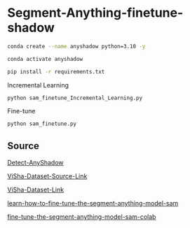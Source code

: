 # Segment-Anything-finetune-shadow

```bash
conda create --name anyshadow python=3.10 -y

conda activate anyshadow

pip install -r requirements.txt
```

Incremental Learning

```bash
python sam_finetune_Incremental_Learning.py
```

Fine-tune

```bash
python sam_finetune.py
```

## Source

[Detect-AnyShadow](https://github.com/harrytea/Detect-AnyShadow)

[ViSha-Dataset-Source-Link](https://erasernut.github.io/ViSha.html)

[ViSha-Dataset-Link](https://drive.google.com/drive/folders/1Hp2mn_ui8I9GfxpXbLZ8zOvLlc_YJH4X)

[learn-how-to-fine-tune-the-segment-anything-model-sam](https://encord.com/blog/learn-how-to-fine-tune-the-segment-anything-model-sam/)

[fine-tune-the-segment-anything-model-sam-colab](https://colab.research.google.com/drive/1F6uRommb3GswcRlPZWpkAQRMVNdVH7Ww?usp=sharing#scrollTo=WRQ6yd_PM_B9)
